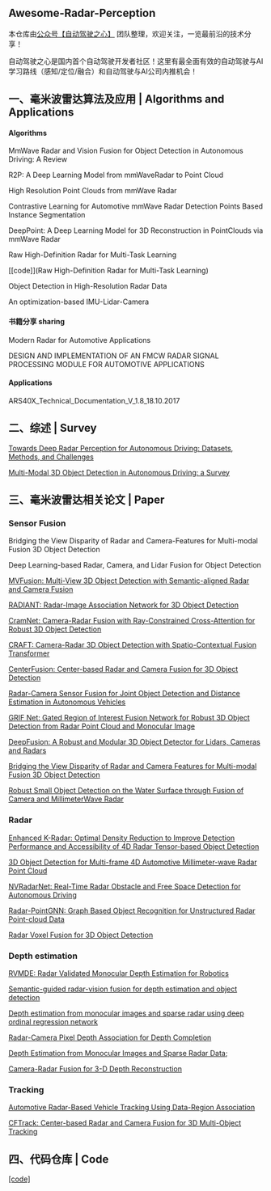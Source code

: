 ## Awesome-Radar-Perception

本仓库由[公众号【自动驾驶之心】](https://mp.weixin.qq.com/s?__biz=Mzg2NzUxNTU1OA==&mid=2247542481&idx=1&sn=c6d8609491a128233c3c3b91d68d22a6&chksm=ceb80b18f9cf820e789efd75947633aec9d2f1e8b58c29e5051c05a64b21ae63c244d54886a1&token=11182364&lang=zh_CN#rd) 团队整理，欢迎关注，一览最前沿的技术分享！

自动驾驶之心是国内首个自动驾驶开发者社区！这里有最全面有效的自动驾驶与AI学习路线（感知/定位/融合）和自动驾驶与AI公司内推机会！



## 一、**毫米波雷达算法及应用** | Algorithms and Applications

#### Algorithms

MmWave Radar and Vision Fusion for Object Detection in Autonomous Driving: A Review

R2P: A Deep Learning Model from mmWaveRadar to Point Cloud

High Resolution Point Clouds from mmWave Radar

Contrastive  Learning  for  Automotive  mmWave  Radar  Detection  Points Based  Instance  Segmentation

DeepPoint: A Deep Learning Model for 3D Reconstruction in PointClouds via mmWave Radar

Raw High-Definition Radar for Multi-Task Learning

[[code]](Raw High-Definition Radar for Multi-Task Learning)

Object Detection in High-Resolution Radar Data

An optimization-based IMU-Lidar-Camera

#### 书籍分享 sharing

Modern Radar for Automotive Applications

DESIGN AND IMPLEMENTATION OF AN FMCW  RADAR SIGNAL PROCESSING MODULE FOR  AUTOMOTIVE APPLICATIONS

#### Applications

ARS40X_Technical_Documentation_V_1.8_18.10.2017

## 二、综述 | Survey

[Towards Deep Radar Perception for Autonomous Driving: Datasets, Methods, and Challenges](https://www.mdpi.com/1424-8220/22/11/4208)

[ Multi-Modal 3D Object Detection in Autonomous Driving: a Survey](https://arxiv.org/abs/2106.12735)

## 三、毫米波雷达相关论文 | Paper

### Sensor Fusion

Bridging the View Disparity of Radar and Camera-Features for Multi-modal Fusion 3D Object Detection

Deep Learning-based Radar, Camera, and Lidar Fusion for Object Detection

[MVFusion: Multi-View 3D Object Detection with Semantic-aligned Radar and Camera Fusion](https://arxiv.org/abs/2302.10511)

[RADIANT: Radar-Image Association Network for 3D Object  Detection](http://cvlab.cse.msu.edu/pdfs/Long_Kumar_Morris_Liu_Castro_Chakravarty_AAAI2023.pdf)

[CramNet: Camera-Radar Fusion with Ray-Constrained Cross-Attention for Robust 3D Object Detection](https://ieeexplore.ieee.org/abstract/document/9941368)

[CRAFT: Camera-Radar 3D Object Detection with Spatio-Contextual Fusion Transformer](https://arxiv.org/abs/2209.06535)

[CenterFusion: Center-based Radar and Camera Fusion for 3D Object Detection](https://arxiv.org/abs/2011.04841)

[Radar-Camera Sensor Fusion for Joint Object Detection and Distance Estimation in Autonomous Vehicles](https://arxiv.org/abs/2009.08428)

[GRIF Net: Gated Region of Interest Fusion Network for Robust 3D Object Detection from Radar Point Cloud and Monocular Image](https://ieeexplore.ieee.org/document/9341177)

[DeepFusion: A Robust and Modular 3D Object Detector for Lidars, Cameras and Radars](https://arxiv.org/abs/2209.12729)

[Bridging the View Disparity of Radar and Camera Features for Multi-modal Fusion 3D Object Detection](https://arxiv.org/abs/2208.12079)

[Robust Small Object Detection on the Water Surface through Fusion of Camera and MillimeterWave Radar](https://openaccess.thecvf.com/content/ICCV2021/html/Cheng_Robust_Small_Object_Detection_on_the_Water_Surface_Through_Fusion_ICCV_2021_paper.html)

### Radar 

[Enhanced K-Radar: Optimal Density Reduction to Improve Detection Performance and Accessibility of 4D Radar Tensor-based Object Detection](https://arxiv.org/abs/2303.06342)

[3D Object Detection for Multi-frame 4D Automotive Millimeter-wave Radar Point Cloud](https://ieeexplore.ieee.org/abstract/document/9944629)

[NVRadarNet: Real-Time Radar Obstacle and Free Space Detection for Autonomous Driving](https://arxiv.org/abs/2209.14499)

[Radar-PointGNN: Graph Based Object Recognition for Unstructured Radar Point-cloud Data](https://ieeexplore.ieee.org/document/9455172/)

[Radar Voxel Fusion for 3D Object Detection](https://www.mdpi.com/2076-3417/11/12/5598)

### Depth estimation

[RVMDE: Radar Validated Monocular Depth Estimation for Robotics](https://github.com/MI-Hussain/RVMDE)

[Semantic-guided radar-vision fusion for depth estimation and object detection](https://biblio.ugent.be/publication/8713974) 

[Depth estimation from monocular images and sparse radar using deep ordinal regression network ](https://github.com/lochenchou/DORN)

[Radar-Camera Pixel Depth Association for Depth Completion](https://openaccess.thecvf.com/content/CVPR2021/html/Long_Radar-Camera_Pixel_Depth_Association_for_Depth_Completion_CVPR_2021_paper.html)

[Depth Estimation from Monocular Images and Sparse Radar Data](https://ieeexplore.ieee.org/abstract/document/9340998);

[Camera-Radar Fusion for 3-D Depth Reconstruction](https://ieeexplore.ieee.org/abstract/document/9304559)

### Tracking

[Automotive Radar-Based Vehicle Tracking Using Data-Region Association](https://ieeexplore.ieee.org/abstract/document/9525315)

[CFTrack: Center-based Radar and Camera Fusion for 3D Multi-Object Tracking](https://arxiv.org/abs/2107.05150)

## 四、代码仓库 | Code

[[code]](https://github.com/PreSenseRadar/OpenRadar)